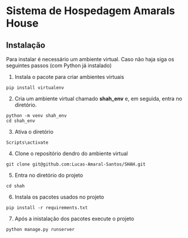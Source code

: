 # Sistema de Hospedagem Amarals House

## Instalação

Para instalar é necessário um ambiente virtual.
Caso não haja siga os seguintes passos (com Python já instalado)

1. Instala o pacote para criar ambientes virtuais
```
pip install virtualenv  
```

2. Cria um ambiente virtual chamado **shah_env** e, em seguida, entra no diretório.
``` 
python -m venv shah_env
cd shah_env
```

3. Ativa o diretório
``` 
Scripts\activate
```

4. Clone o repositório dendro do ambiente virtual
```
git clone git@github.com:Lucas-Amaral-Santos/SHAH.git
```

5. Entra no diretório do projeto
```
cd shah
```

6. Instala os pacotes usados no projeto
```
pip install -r requirements.txt
```

7. Após a inistalação dos pacotes execute o projeto
```
python manage.py runserver
```